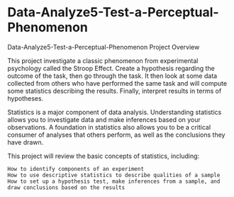 # Data-Analyze5-Test-a-Perceptual-Phenomenon
Data-Analyze5-Test-a-Perceptual-Phenomenon
Project Overview

This project investigate a classic phenomenon from experimental psychology called the Stroop Effect. Create a hypothesis regarding the outcome of the task, then go through the task. It then look at some data collected from others who have performed the same task and will compute some statistics describing the results. Finally, interpret results in terms of hypotheses.

Statistics is a major component of data analysis. Understanding statistics allows you to investigate data and make inferences based on your observations. A foundation in statistics also allows you to be a critical consumer of analyses that others perform, as well as the conclusions they have drawn.

This project will review the basic concepts of statistics, including:

    How to identify components of an experiment
    How to use descriptive statistics to describe qualities of a sample
    How to set up a hypothesis test, make inferences from a sample, and draw conclusions based on the results

